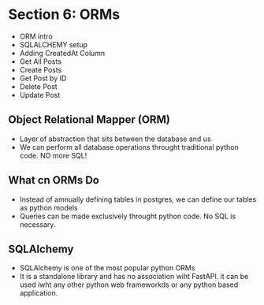 # Section 6: ORMs
* ORM intro
* SQLALCHEMY setup
* Adding CreatedAt Column
* Get All Posts
* Create Posts
* Get Post by ID
* Delete Post
* Update Post

## Object Relational Mapper (ORM)
* Layer of abstraction that sits between the database and us
* We can perform all database operations throught traditional python code. NO more SQL!

## What cn ORMs Do
* Instead of amnually defining tables in postgres, we can define our tables as python models
* Queries can be made exclusively throught python code. No SQL is necessary.

## SQLAlchemy
* SQLAlchemy is one of the most popular python ORMs
* It is a standalone library and has no association wiht FastAPI. it can be used iwht any other python web frameworkds or any python based application.

